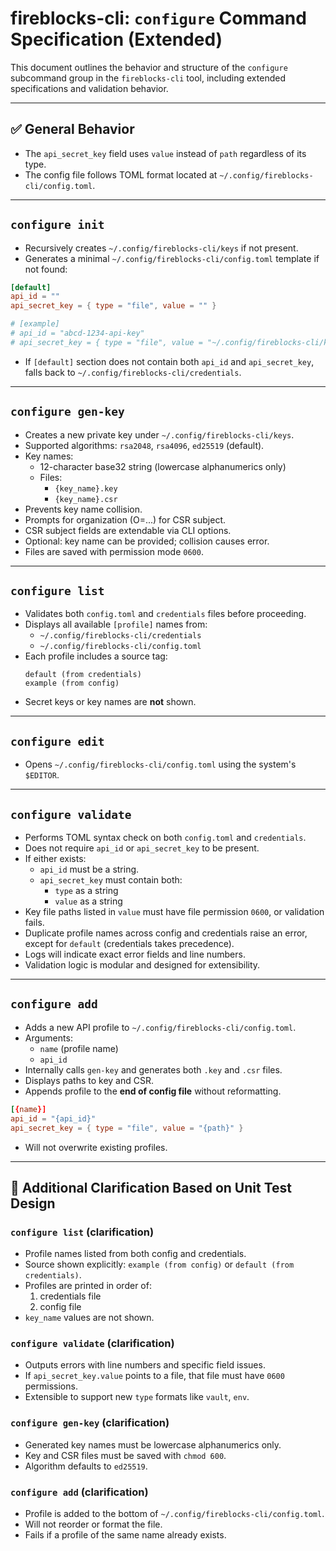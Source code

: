 # fireblocks-cli: `configure` Command Specification (Extended)

This document outlines the behavior and structure of the `configure` subcommand group in the `fireblocks-cli` tool, including extended specifications and validation behavior.

---

## ✅ General Behavior

- The `api_secret_key` field uses `value` instead of `path` regardless of its type.
- The config file follows TOML format located at `~/.config/fireblocks-cli/config.toml`.

---

## `configure init`

- Recursively creates `~/.config/fireblocks-cli/keys` if not present.
- Generates a minimal `~/.config/fireblocks-cli/config.toml` template if not found:

```toml
[default]
api_id = ""
api_secret_key = { type = "file", value = "" }

# [example]
# api_id = "abcd-1234-api-key"
# api_secret_key = { type = "file", value = "~/.config/fireblocks-cli/keys/abcd.key" }
```

- If `[default]` section does not contain both `api_id` and `api_secret_key`, falls back to `~/.config/fireblocks-cli/credentials`.

---

## `configure gen-key`

- Creates a new private key under `~/.config/fireblocks-cli/keys`.
- Supported algorithms: `rsa2048`, `rsa4096`, `ed25519` (default).
- Key names:
  - 12-character base32 string (lowercase alphanumerics only)
  - Files:
    - `{key_name}.key`
    - `{key_name}.csr`
- Prevents key name collision.
- Prompts for organization (O=...) for CSR subject.
- CSR subject fields are extendable via CLI options.
- Optional: key name can be provided; collision causes error.
- Files are saved with permission mode `0600`.

---

## `configure list`

- Validates both `config.toml` and `credentials` files before proceeding.
- Displays all available `[profile]` names from:
  - `~/.config/fireblocks-cli/credentials`
  - `~/.config/fireblocks-cli/config.toml`
- Each profile includes a source tag:
  ```
  default (from credentials)
  example (from config)
  ```
- Secret keys or key names are **not** shown.

---

## `configure edit`

- Opens `~/.config/fireblocks-cli/config.toml` using the system's `$EDITOR`.

---

## `configure validate`

- Performs TOML syntax check on both `config.toml` and `credentials`.
- Does not require `api_id` or `api_secret_key` to be present.
- If either exists:
  - `api_id` must be a string.
  - `api_secret_key` must contain both:
    - `type` as a string
    - `value` as a string
- Key file paths listed in `value` must have file permission `0600`, or validation fails.
- Duplicate profile names across config and credentials raise an error, except for `default` (credentials takes precedence).
- Logs will indicate exact error fields and line numbers.
- Validation logic is modular and designed for extensibility.

---

## `configure add`

- Adds a new API profile to `~/.config/fireblocks-cli/config.toml`.
- Arguments:
  - `name` (profile name)
  - `api_id`
- Internally calls `gen-key` and generates both `.key` and `.csr` files.
- Displays paths to key and CSR.
- Appends profile to the **end of config file** without reformatting.

```toml
[{name}]
api_id = "{api_id}"
api_secret_key = { type = "file", value = "{path}" }
```

- Will not overwrite existing profiles.


---

## 🔄 Additional Clarification Based on Unit Test Design

### `configure list` (clarification)
- Profile names listed from both config and credentials.
- Source shown explicitly: `example (from config)` or `default (from credentials)`.
- Profiles are printed in order of:
  1. credentials file
  2. config file
- `key_name` values are not shown.

### `configure validate` (clarification)
- Outputs errors with line numbers and specific field issues.
- If `api_secret_key.value` points to a file, that file must have `0600` permissions.
- Extensible to support new `type` formats like `vault`, `env`.

### `configure gen-key` (clarification)
- Generated key names must be lowercase alphanumerics only.
- Key and CSR files must be saved with `chmod 600`.
- Algorithm defaults to `ed25519`.

### `configure add` (clarification)
- Profile is added to the bottom of `~/.config/fireblocks-cli/config.toml`.
- Will not reorder or format the file.
- Fails if a profile of the same name already exists.
